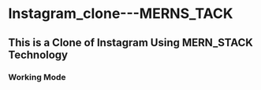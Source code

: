 # Instagram_clone---MERNS_TACK
## This is a Clone of Instagram Using MERN_STACK Technology
### Working Mode
